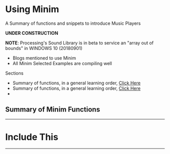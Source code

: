 # Using Minim
A Summary of functions and snippets to introduce Music Players

**UNDER CONSTRUCTION**

**NOTE**: Processing's Sound Library is in beta to service an "array out of bounds" in WINDOWS 10 (20180901)
- Blogs mentioned to use Minim
- All Minim Selected Examples are compiling well

Sections
- Summary of functions, in a general learning order, <a href="">Click Here</a>
- Summary of functions, in a general learning order, <a href="">Click Here</a>
- <a href=""></a>
<a href=""></a>

## Summary of Minim Functions

---

# Include This

---

